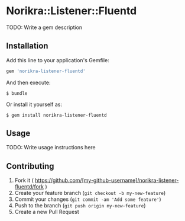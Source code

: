 # Norikra::Listener::Fluentd

TODO: Write a gem description

## Installation

Add this line to your application's Gemfile:

```ruby
gem 'norikra-listener-fluentd'
```

And then execute:

    $ bundle

Or install it yourself as:

    $ gem install norikra-listener-fluentd

## Usage

TODO: Write usage instructions here

## Contributing

1. Fork it ( https://github.com/[my-github-username]/norikra-listener-fluentd/fork )
2. Create your feature branch (`git checkout -b my-new-feature`)
3. Commit your changes (`git commit -am 'Add some feature'`)
4. Push to the branch (`git push origin my-new-feature`)
5. Create a new Pull Request
